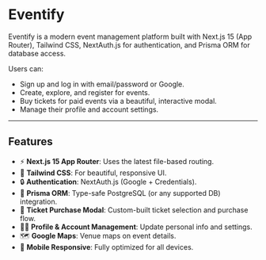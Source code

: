# Eventify

Eventify is a modern event management platform built with Next.js 15 (App Router), Tailwind CSS, NextAuth.js for authentication, and Prisma ORM for database access.

Users can:
- Sign up and log in with email/password or Google.
- Create, explore, and register for events.
- Buy tickets for paid events via a beautiful, interactive modal.
- Manage their profile and account settings.

---

## Features

- ⚡ **Next.js 15 App Router**: Uses the latest file-based routing.
- 🎨 **Tailwind CSS**: For beautiful, responsive UI.
- 🔒 **Authentication**: NextAuth.js (Google + Credentials).
- 💾 **Prisma ORM**: Type-safe PostgreSQL (or any supported DB) integration.
- 🛒 **Ticket Purchase Modal**: Custom-built ticket selection and purchase flow.
- 🧑‍💼 **Profile & Account Management**: Update personal info and settings.
- 🗺️ **Google Maps**: Venue maps on event details.
- 📱 **Mobile Responsive**: Fully optimized for all devices.

